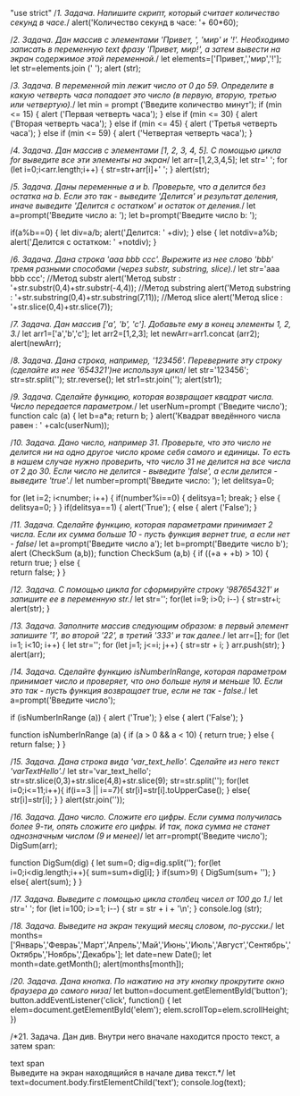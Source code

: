 "use strict"
/*1. Задача. Напишите скрипт, который считает количество секунд в часе.*/
alert('Количество секунд в часе: '+ 60*60);

/*2. Задача. Дан массив с элементами 'Привет, ', 'мир' и '!'. Необходимо записать в
переменную text фразу 'Привет, мир!', а затем вывести на экран содержимое этой
переменной.*/
let elements=['Привет,','мир','!'];
let str=elements.join (' ');
alert (str);

/*3. Задача. В переменной min лежит число от 0 до 59. Определите в какую четверть
часа попадает это число (в первую, вторую, третью или четвертую).*/
let min = prompt ('Введите количество минут');
if (min <= 15) {
  alert ('Первая четверть часа');
}
else if (min <= 30) {
  alert ('Вторая четверть часа');
}
else if (min <= 45) {
  alert ('Третья четверть часа');
}
else if (min <= 59) {
  alert ('Четвертая четверть часа');
}

/*4. Задача. Дан массив с элементами [1, 2, 3, 4, 5]. С помощью цикла for выведите все эти
элементы на экран*/
let arr=[1,2,3,4,5];
let str=' ';
for (let i=0;i<arr.length;i++) {
  str=str+arr[i]+' ';
}
alert(str);

/*5. Задача. Даны переменные a и b. Проверьте, что a делится без остатка на b. Если это
так - выведите 'Делится' и результат деления, иначе выведите 'Делится с остатком' и
остаток от деления.*/
let a=prompt('Введите число a: ');
let b=prompt('Введите число b: ');

if(a%b==0) {
let div=a/b; 
alert('Делится: ' +div);
}
else {
let notdiv=a%b;
alert('Делится с остатком: ' +notdiv);
}

/*6. Задача. Дана строка 'aaa bbb ccc'. Вырежите из нее слово 'bbb' тремя разными способами
(через substr, substring, slice).*/
let str='aaa bbb ccc';
//Метод substr
alert('Метод substr : '+str.substr(0,4)+str.substr(-4,4));
//Метод substring
alert('Метод substring : '+str.substring(0,4)+str.substring(7,11));
//Метод slice
alert('Метод slice : '+str.slice(0,4)+str.slice(7));

/*7. Задача. Дан массив ['a', 'b', 'c']. Добавьте ему в конец элементы 1, 2, 3.*/
let arr1=['a','b','c'];
let arr2=[1,2,3];
let newArr=arr1.concat (arr2);
alert(newArr);

/*8. Задача. Дана строка, например, '123456'. Переверните эту строку (сделайте из нее '654321')не используя цикл*/
let str='123456';
str=str.split('');
str.reverse();
let str1=str.join('');
alert(str1);

/*9. Задача. Сделайте функцию, которая возвращает квадрат числа. Число передается
параметром.*/
let userNum=prompt ('Введите число');
function calc (a) {
  let b=a*a;
  return b;
}
alert('Квадрат введённого числа равен : ' +calc(userNum));

/*10. Задача. Дано число, например 31. Проверьте, что это число не делится ни на одно другое
число кроме себя самого и единицы. То есть в нашем случае нужно проверить, что число 31
не делится на все числа от 2 до 30. Если число не делится - выведите 'false', а если делится -
выведите 'true'.*/
let number=prompt('Введите число: ');
let delitsya=0;

for (let i=2; i<number; i++) {
  if(number%i==0) {
  delitsya=1;
  break;
  }
  else {
  delitsya=0;
  }
}
if(delitsya==1) {
  alert('True');
{
else {
  alert ('False');
}

/*11. Задача. Сделайте функцию, которая параметрами принимает 2 числа. Если их сумма больше
10 - пусть функция вернет true, а если нет - false*/
let a=prompt('Введите число a');
let b=prompt('Введите число b');
alert (CheckSum (a,b)); 
function CheckSum (a,b) {
  if ((+a + +b) > 10) {
  return true;
  }
  else {        
  return false;
  }
}

/*12. Задача. С помощью цикла for сформируйте строку '987654321' и запишите ее в
переменную str.*/
let str='';
for(let i=9; i>0; i--) {
str=str+i;    
alert(str);
}

/*13. Задача. Заполните массив следующим образом: в первый элемент запишите '1', во второй
'22', в третий '333' и так далее.*/
let arr=[];
for (let i=1; i<10; i++) {
let str='';
for (let j=1; j<=i; j++) {
str=str + i;
}
arr.push(str);
}
alert(arr);

/*14. Задача. Сделайте функцию isNumberInRange, которая параметром принимает число и
проверяет, что оно больше нуля и меньше 10. Если это так - пусть функция возвращает true,
если не так - false.*/
let a=prompt('Введите число');

if (isNumberInRange (a)) {
  alert ('True');
}
else {
  alert ('False');
}

function isNumberInRange (a) {
  if (a > 0 && a < 10) {
  return true;
  }
  else {
  return false;
  }
}

/*15. Задача. Дана строка вида 'var_text_hello'. Сделайте из него текст 'varTextHello'.*/
let str='var_text_hello';
str=str.slice(0,3)+str.slice(4,8)+str.slice(9);
str=str.split('');
for(let i=0;i<=11;i++){
  if(i==3 || i==7){
  str[i]=str[i].toUpperCase();
  }
  else{
  str[i]=str[i];
  }
}
alert(str.join(''));

/*16. Задача. Дано число. Сложите его цифры. Если сумма получилась более 9-ти, опять сложите
его цифры. И так, пока сумма не станет однозначным числом (9 и менее)*/
let arr=prompt('Введите число');
DigSum(arr);

function DigSum(dig) {
let sum=0;
dig=dig.split('');
for(let i=0;i<dig.length;i++){
  sum=sum+dig[i];
}
if(sum>9) {
  DigSum(sum+ '');
}
else{
  alert(sum);
}
}

/*17. Задача. Выведите с помощью цикла столбец чисел от 100 до 1.*/
let str=' ';
for (let i=100; i>=1; i--) {
  str = str + i + '\n';
}
console.log (str);

/*18. Задача. Выведите на экран текущий месяц словом, по-русски.*/
let months=['Январь','Февраь','Март','Апрель','Май','Июнь','Июль','Август','Сентябрь','Октябрь','Ноябрь','Декабрь'];
let date=new Date();
let month=date.getMonth();
alert(months[month]);

/*20. Задача. Дана кнопка. По нажатию на эту кнопку прокрутите окно браузера до самого низа*/
let button=document.getElementById('button');
button.addEventListener('click', function() {
let elem=document.getElementById('elem');
elem.scrollTop=elem.scrollHeight;
})

/*21. Задача. Дан див. Внутри него вначале находится просто текст, а затем span:
<div> text <span>span</span></div> Выведите на экран находящийся в начале дива текст.*/
let text=document.body.firstElementChild('text');
console.log(text);
